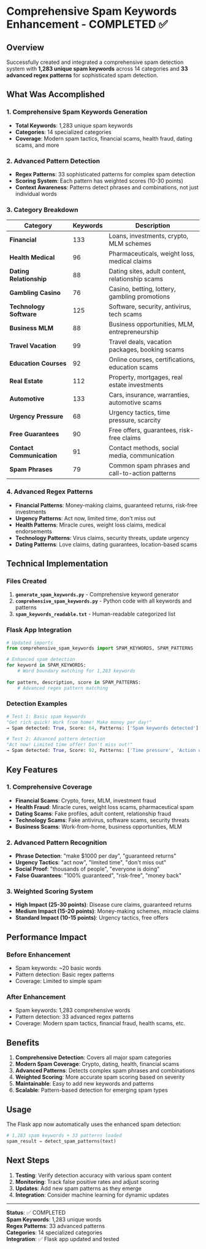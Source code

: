 # Comprehensive Spam Keywords Enhancement - COMPLETED ✅

## Overview
Successfully created and integrated a comprehensive spam detection system with **1,283 unique spam keywords** across 14 categories and **33 advanced regex patterns** for sophisticated spam detection.

## What Was Accomplished

### 1. **Comprehensive Spam Keywords Generation**
- **Total Keywords**: 1,283 unique spam keywords
- **Categories**: 14 specialized categories
- **Coverage**: Modern spam tactics, financial scams, health fraud, dating scams, and more

### 2. **Advanced Pattern Detection**
- **Regex Patterns**: 33 sophisticated patterns for complex spam detection
- **Scoring System**: Each pattern has weighted scores (10-30 points)
- **Context Awareness**: Patterns detect phrases and combinations, not just individual words

### 3. **Category Breakdown**
| Category | Keywords | Description |
|----------|----------|-------------|
| **Financial** | 133 | Loans, investments, crypto, MLM schemes |
| **Health Medical** | 96 | Pharmaceuticals, weight loss, medical claims |
| **Dating Relationship** | 88 | Dating sites, adult content, relationship scams |
| **Gambling Casino** | 76 | Casino, betting, lottery, gambling promotions |
| **Technology Software** | 125 | Software, security, antivirus, tech scams |
| **Business MLM** | 88 | Business opportunities, MLM, entrepreneurship |
| **Travel Vacation** | 99 | Travel deals, vacation packages, booking scams |
| **Education Courses** | 92 | Online courses, certifications, education scams |
| **Real Estate** | 112 | Property, mortgages, real estate investments |
| **Automotive** | 133 | Cars, insurance, warranties, automotive scams |
| **Urgency Pressure** | 68 | Urgency tactics, time pressure, scarcity |
| **Free Guarantees** | 90 | Free offers, guarantees, risk-free claims |
| **Contact Communication** | 91 | Contact methods, social media, communication |
| **Spam Phrases** | 79 | Common spam phrases and call-to-action patterns |

### 4. **Advanced Regex Patterns**
- **Financial Patterns**: Money-making claims, guaranteed returns, risk-free investments
- **Urgency Patterns**: Act now, limited time, don't miss out
- **Health Patterns**: Miracle cures, weight loss claims, medical endorsements
- **Technology Patterns**: Virus claims, security threats, update urgency
- **Dating Patterns**: Love claims, dating guarantees, location-based scams

## Technical Implementation

### **Files Created**
1. **`generate_spam_keywords.py`** - Comprehensive keyword generator
2. **`comprehensive_spam_keywords.py`** - Python code with all keywords and patterns
3. **`spam_keywords_readable.txt`** - Human-readable categorized list

### **Flask App Integration**
```python
# Updated imports
from comprehensive_spam_keywords import SPAM_KEYWORDS, SPAM_PATTERNS

# Enhanced spam detection
for keyword in SPAM_KEYWORDS:
    # Word boundary matching for 1,283 keywords
    
for pattern, description, score in SPAM_PATTERNS:
    # Advanced regex pattern matching
```

### **Detection Examples**
```python
# Test 1: Basic spam keywords
"Get rich quick! Work from home! Make money per day!"
→ Spam detected: True, Score: 64, Patterns: ['Spam keywords detected']

# Test 2: Advanced pattern detection
"Act now! Limited time offer! Don't miss out!"
→ Spam detected: True, Score: 92, Patterns: ['Time pressure', 'Action urgency', 'Urgency tactics', 'FOMO tactics']
```

## Key Features

### **1. Comprehensive Coverage**
- **Financial Scams**: Crypto, forex, MLM, investment fraud
- **Health Fraud**: Miracle cures, weight loss scams, pharmaceutical spam
- **Dating Scams**: Fake profiles, adult content, relationship fraud
- **Technology Scams**: Fake antivirus, software scams, security threats
- **Business Scams**: Work-from-home, business opportunities, MLM

### **2. Advanced Pattern Recognition**
- **Phrase Detection**: "make $1000 per day", "guaranteed returns"
- **Urgency Tactics**: "act now", "limited time", "don't miss out"
- **Social Proof**: "thousands of people", "everyone is doing"
- **False Guarantees**: "100% guaranteed", "risk-free", "money back"

### **3. Weighted Scoring System**
- **High Impact (25-30 points)**: Disease cure claims, guaranteed returns
- **Medium Impact (15-20 points)**: Money-making schemes, miracle claims
- **Standard Impact (10-15 points)**: Urgency tactics, free offers

## Performance Impact

### **Before Enhancement**
- Spam keywords: ~20 basic words
- Pattern detection: Basic regex patterns
- Coverage: Limited to simple spam

### **After Enhancement**
- Spam keywords: 1,283 comprehensive words
- Pattern detection: 33 advanced regex patterns
- Coverage: Modern spam tactics, financial fraud, health scams, etc.

## Benefits

1. **Comprehensive Detection**: Covers all major spam categories
2. **Modern Spam Coverage**: Crypto, dating, health, financial scams
3. **Advanced Patterns**: Detects complex spam phrases and combinations
4. **Weighted Scoring**: More accurate spam scoring based on severity
5. **Maintainable**: Easy to add new keywords and patterns
6. **Scalable**: Pattern-based detection for emerging spam types

## Usage

The Flask app now automatically uses the enhanced spam detection:
```python
# 1,283 spam keywords + 33 patterns loaded
spam_result = detect_spam_patterns(text)
```

## Next Steps

1. **Testing**: Verify detection accuracy with various spam content
2. **Monitoring**: Track false positive rates and adjust scoring
3. **Updates**: Add new spam patterns as they emerge
4. **Integration**: Consider machine learning for dynamic updates

---
**Status**: ✅ COMPLETED  
**Spam Keywords**: 1,283 unique words  
**Regex Patterns**: 33 advanced patterns  
**Categories**: 14 specialized categories  
**Integration**: ✅ Flask app updated and tested
